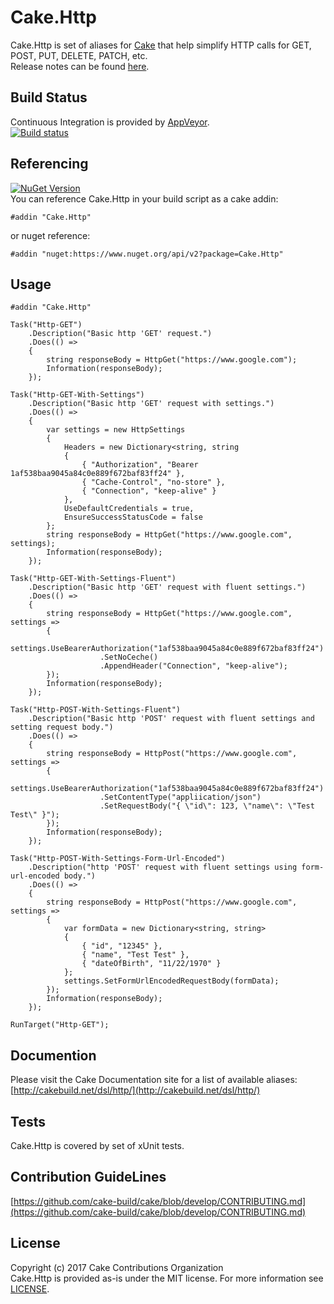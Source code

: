 # Cake.Http
Cake.Http is set of aliases for [Cake](http://cakebuild.net/) that help simplify HTTP calls for GET, POST, PUT, DELETE, PATCH, etc.  
Release notes can be found [here](ReleaseNotes.md).

## Build Status
Continuous Integration is provided by [AppVeyor](https://www.appveyor.com).  
[![Build status](https://ci.appveyor.com/api/projects/status/github/cake-contrib/Cake.Http)](https://ci.appveyor.com/project/cakecontrib/cake-http)

## Referencing
[![NuGet Version](http://img.shields.io/nuget/v/Cake.Http.svg?style=flat)](https://www.nuget.org/packages/Cake.Http/)  
You can reference Cake.Http in your build script as a cake addin:
```cake
#addin "Cake.Http"
```  
 
or nuget reference:  
```cake
#addin "nuget:https://www.nuget.org/api/v2?package=Cake.Http"
```

## Usage

```cake
#addin "Cake.Http"

Task("Http-GET")
    .Description("Basic http 'GET' request.") 
    .Does(() =>
    {
        string responseBody = HttpGet("https://www.google.com");
        Information(responseBody);    
    });

Task("Http-GET-With-Settings")
    .Description("Basic http 'GET' request with settings.") 
    .Does(() =>
    {
        var settings = new HttpSettings
        {
            Headers = new Dictionary<string, string
            {
                { "Authorization", "Bearer 1af538baa9045a84c0e889f672baf83ff24" },
                { "Cache-Control", "no-store" },
                { "Connection", "keep-alive" } 
            },
            UseDefaultCredentials = true,
            EnsureSuccessStatusCode = false
        };
        string responseBody = HttpGet("https://www.google.com", settings);
        Information(responseBody);    
    });

Task("Http-GET-With-Settings-Fluent")
    .Description("Basic http 'GET' request with fluent settings.") 
    .Does(() =>
    {
        string responseBody = HttpGet("https://www.google.com", settings => 
        {
            settings.UseBearerAuthorization("1af538baa9045a84c0e889f672baf83ff24")
                    .SetNoCeche()
                    .AppendHeader("Connection", "keep-alive");
        });
        Information(responseBody);    
    });

Task("Http-POST-With-Settings-Fluent")
    .Description("Basic http 'POST' request with fluent settings and setting request body.") 
    .Does(() =>
    {
        string responseBody = HttpPost("https://www.google.com", settings => 
        {
            settings.UseBearerAuthorization("1af538baa9045a84c0e889f672baf83ff24")
                    .SetContentType("appliication/json")
                    .SetRequestBody("{ \"id\": 123, \"name\": \"Test Test\" }");
        });
        Information(responseBody);    
    });

Task("Http-POST-With-Settings-Form-Url-Encoded")
    .Description("http 'POST' request with fluent settings using form-url-encoded body.") 
    .Does(() =>
    {
        string responseBody = HttpPost("https://www.google.com", settings => 
        {
            var formData = new Dictionary<string, string>
            {
                { "id", "12345" },
                { "name", "Test Test" },
                { "dateOfBirth", "11/22/1970" }
            };
            settings.SetFormUrlEncodedRequestBody(formData);
        });
        Information(responseBody);    
    });

RunTarget("Http-GET");
```

## Documention
Please visit the Cake Documentation site for a list of available aliases:  
[http://cakebuild.net/dsl/http/](http://cakebuild.net/dsl/http/)

## Tests
Cake.Http is covered by set of xUnit tests.

## Contribution GuideLines
[https://github.com/cake-build/cake/blob/develop/CONTRIBUTING.md](https://github.com/cake-build/cake/blob/develop/CONTRIBUTING.md)

## License
Copyright (c) 2017 Cake Contributions Organization  
Cake.Http is provided as-is under the MIT license. For more information see [LICENSE](https://github.com/cake-contrib/Cake.Http/blob/master/LICENSE).
